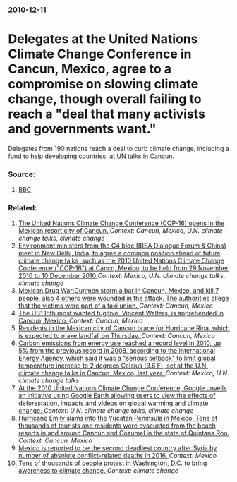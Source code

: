 ### [2010-12-11](/news/2010/12/11/index.md)

# Delegates at the United Nations Climate Change Conference in Cancun, Mexico, agree to a compromise on slowing climate change, though overall failing to reach a "deal that many activists and governments want." 

Delegates from 190 nations reach a deal to curb climate change, including a fund to help developing countries, at UN talks in Cancun.


### Source:

1. [BBC](http://www.bbc.co.uk/news/science-environment-11975470)

### Related:

1. [The United Nations Climate Change Conference (COP-16) opens in the Mexican resort city of Cancun. ](/news/2010/11/30/the-united-nations-climate-change-conference-cop-16-opens-in-the-mexican-resort-city-of-cancaon.md) _Context: Cancun, Mexico, U.N. climate change talks, climate change_
2. [Environment ministers from the G4 bloc (IBSA Dialogue Forum & China) meet in New Delhi, India, to agree a common position ahead of future climate change talks, such as the  2010 United Nations Climate Change Conference ("COP-16") at Cancn, Mexico, to be held from 29 November 2010 to 10 December 2010 ](/news/2010/01/25/environment-ministers-from-the-g4-bloc-ibsa-dialogue-forum-china-meet-in-new-delhi-india-to-agree-a-common-position-ahead-of-future-cl.md) _Context: Mexico, U.N. climate change talks, climate change_
3. [Mexican Drug War:Gunmen storm a bar in Cancun, Mexico, and kill 7 people, also 4 others were wounded in the attack. The authorities allege that the victims were part of a taxi union. ](/news/2013/03/14/mexican-drug-war-pgunmen-storm-a-bar-in-cancaon-mexico-and-kill-7-people-also-4-others-were-wounded-in-the-attack-the-authorities-allege.md) _Context: Cancun, Mexico_
4. [The US' 15th most wanted fugitive, Vincent Walters, is apprehended in Cancun, Mexico. ](/news/2012/07/14/the-us-15th-most-wanted-fugitive-vincent-walters-is-apprehended-in-cancaon-mexico.md) _Context: Cancun, Mexico_
5. [Residents in the Mexican city of Cancun brace for Hurricane Rina, which is expected to make landfall on Thursday. ](/news/2011/10/26/residents-in-the-mexican-city-of-cancaon-brace-for-hurricane-rina-which-is-expected-to-make-landfall-on-thursday.md) _Context: Cancun, Mexico_
6. [Carbon emissions from energy use reached a record level in 2010, up 5% from the previous record in 2008, according to the International Energy Agency, which said it was a "serious setback" to limit global temperature increase to 2 degrees Celsius (3.6 F),  set at the U.N. climate change talks in Cancun, Mexico, last year. ](/news/2011/05/31/carbon-emissions-from-energy-use-reached-a-record-level-in-2010-up-5-from-the-previous-record-in-2008-according-to-the-international-ener.md) _Context: Mexico, U.N. climate change talks_
7. [At the 2010 United Nations Climate Change Conference, Google unveils an initiative using Google Earth allowing users to view the effects of deforestation, impacts and videos on global warming and climate change. ](/news/2010/12/1/at-the-2010-united-nations-climate-change-conference-google-unveils-an-initiative-using-google-earth-allowing-users-to-view-the-effects-of.md) _Context: U.N. climate change talks, climate change_
8. [ Hurricane Emily slams into the Yucatan Peninsula in Mexico. Tens of thousands of tourists and residents were evacuated from the beach resorts in and around Cancun and Cozumel in the state of Quintana Roo. ](/news/2005/07/18/hurricane-emily-slams-into-the-yucata-n-peninsula-in-mexico-tens-of-thousands-of-tourists-and-residents-were-evacuated-from-the-beach-reso.md) _Context: Cancun, Mexico_
9. [Mexico is reported to be the second deadliest country after Syria by number of absolute conflict-related deaths in 2016. ](/news/2017/05/10/mexico-is-reported-to-be-the-second-deadliest-country-after-syria-by-number-of-absolute-conflict-related-deaths-in-2016.md) _Context: Mexico_
10. [Tens of thousands of people protest in Washington, D.C. to bring awareness to climate change. ](/news/2017/04/29/tens-of-thousands-of-people-protest-in-washington-d-c-to-bring-awareness-to-climate-change.md) _Context: climate change_
